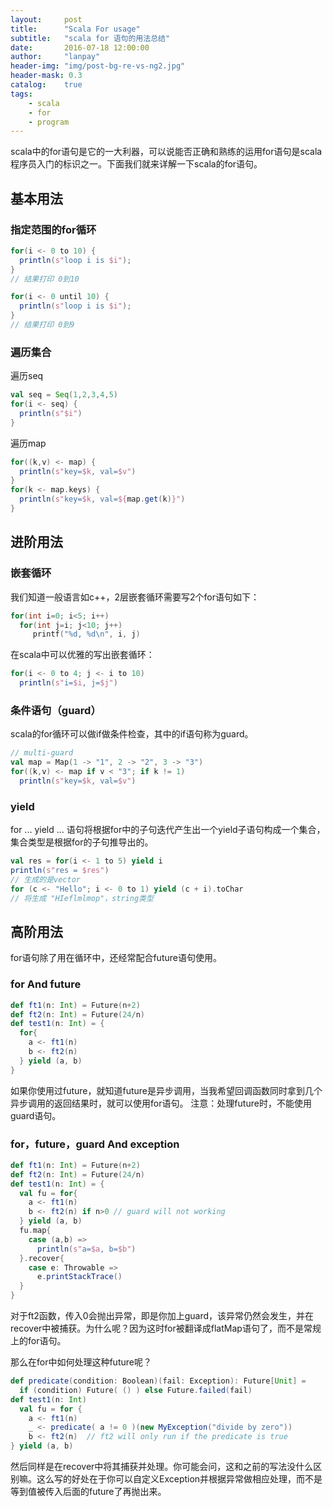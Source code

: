 ```yaml
---
layout:     post
title:      "Scala For usage"
subtitle:   "scala for 语句的用法总结"
date:       2016-07-18 12:00:00
author:     "lanpay"
header-img: "img/post-bg-re-vs-ng2.jpg"
header-mask: 0.3
catalog:    true
tags:
    - scala
    - for
    - program
---
```


scala中的for语句是它的一大利器，可以说能否正确和熟练的运用for语句是scala程序员入门的标识之一。下面我们就来详解一下scala的for语句。



## 基本用法

### 指定范围的for循环
```scala
for(i <- 0 to 10) {
  println(s"loop i is $i");
}
// 结果打印 0到10
``` 


```scala
for(i <- 0 until 10) {
  println(s"loop i is $i");
}
// 结果打印 0到9
``` 

### 遍历集合
遍历seq

```scala
val seq = Seq(1,2,3,4,5)
for(i <- seq) { 
  println(s"$i")
}
```

遍历map

```scala
for((k,v) <- map) {
  println(s"key=$k, val=$v")
}
for(k <- map.keys) {
  println(s"key=$k, val=${map.get(k)}")
}
```

## 进阶用法
### 嵌套循环
我们知道一般语言如c++，2层嵌套循环需要写2个for语句如下：

```cpp
for(int i=0; i<5; i++)
  for(int j=i; j<10; j++)
     printf("%d, %d\n", i, j)
``` 

在scala中可以优雅的写出嵌套循环：

```scala
for(i <- 0 to 4; j <- i to 10)
  println(s"i=$i, j=$j")
```

### 条件语句（guard）
scala的for循环可以做if做条件检查，其中的if语句称为guard。

```scala
// multi-guard
val map = Map(1 -> "1", 2 -> "2", 3 -> "3")
for((k,v) <- map if v < "3"; if k != 1)
  println(s"key=$k, val=$v")
```

### yield
for ... yield ... 语句将根据for中的子句迭代产生出一个yield子语句构成一个集合，集合类型是根据for的子句推导出的。

```scala
val res = for(i <- 1 to 5) yield i
println(s"res = $res")
// 生成的是vector
for (c <- "Hello"; i <- 0 to 1) yield (c + i).toChar
// 将生成 "HIeflmlmop"，string类型
```

## 高阶用法
for语句除了用在循环中，还经常配合future语句使用。

### for And future
```scala
def ft1(n: Int) = Future(n+2)
def ft2(n: Int) = Future(24/n)
def test1(n: Int) = {
  for{
    a <- ft1(n)
    b <- ft2(n)
  } yield (a, b)
}
```

如果你使用过future，就知道future是异步调用，当我希望回调函数同时拿到几个异步调用的返回结果时，就可以使用for语句。
注意：处理future时，不能使用guard语句。

### for，future，guard And exception
```scala
def ft1(n: Int) = Future(n+2)
def ft2(n: Int) = Future(24/n)
def test1(n: Int) = {
  val fu = for{
    a <- ft1(n)
    b <- ft2(n) if n>0 // guard will not working
  } yield (a, b)
  fu.map{
    case (a,b) =>
      println(s"a=$a, b=$b")
  }.recover{
    case e: Throwable =>
      e.printStackTrace()
  }
}
```

对于ft2函数，传入0会抛出异常，即是你加上guard，该异常仍然会发生，并在recover中被捕获。为什么呢？因为这时for被翻译成flatMap语句了，而不是常规上的for语句。

那么在for中如何处理这种future呢？

```scala
def predicate(condition: Boolean)(fail: Exception): Future[Unit] = 
  if (condition) Future( () ) else Future.failed(fail)
def test1(n: Int)
  val fu = for {
    a <- ft1(n)
    _ <- predicate( a != 0 )(new MyException("divide by zero"))
    b <- ft2(n)  // ft2 will only run if the predicate is true
} yield (a, b)
```

然后同样是在recover中将其捕获并处理。你可能会问，这和之前的写法没什么区别嘛。这么写的好处在于你可以自定义Exception并根据异常做相应处理，而不是等到值被传入后面的future了再抛出来。



